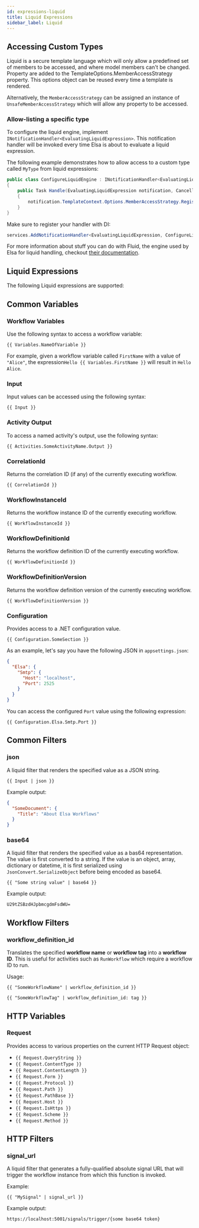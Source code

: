 ```yaml
---
id: expressions-liquid
title: Liquid Expressions
sidebar_label: Liquid
---
```


## Accessing Custom Types

Liquid is a secure template language which will only allow a predefined set of members to be accessed, and where model members can't be changed. Property are added to the TemplateOptions.MemberAccessStrategy property. This options object can be reused every time a template is rendered.

Alternatively, the `MemberAccessStrategy` can be assigned an instance of `UnsafeMemberAccessStrategy` which will allow any property to be accessed.

### Allow-listing a specific type

To configure the liquid engine, implement `INotificationHandler<EvaluatingLiquidExpression>`. This notification handler will be invoked every time Elsa is about to evaluate a liquid expression.

The following example demonstrates how to allow access to a custom type called `MyType` from liquid expressions:

```c#
public class ConfigureLiquidEngine : INotificationHandler<EvaluatingLiquidExpression>
{
    public Task Handle(EvaluatingLiquidExpression notification, CancellationToken cancellationToken)
    {
        notification.TemplateContext.Options.MemberAccessStrategy.Register<Mytype>();
    }
}
```

Make sure to register your handler with DI:

```c#
services.AddNotificationHandler<EvaluatingLiquidExpression, ConfigureLiquidEngine>();
```

For more information about stuff you can do with Fluid, the engine used by Elsa for liquid handling, checkout [their documentation](https://github.com/sebastienros/fluid#basic-overview).

## Liquid Expressions

The following Liquid expressions are supported:

## Common Variables

### Workflow Variables

Use the following syntax to access a workflow variable: 

```liquid
{{ Variables.NameOfVariable }}
```

For example, given a workflow variable called `FirstName` with a value of `"Alice"`, the expression`Hello {{ Variables.FirstName }}` will result in `Hello Alice`.  

### Input

Input values can be accessed using the following syntax: 

```liquid
{{ Input }}
```

### Activity Output

To access a named activity's output, use the following syntax: 

```liquid
{{ Activities.SomeActivityName.Output }}
```

### CorrelationId

Returns the correlation ID (if any) of the currently executing workflow.

```liquid
{{ CorrelationId }}
```

### WorkflowInstanceId

Returns the workflow instance ID of the currently executing workflow.

```liquid
{{ WorkflowInstanceId }}
```

### WorkflowDefinitionId

Returns the workflow definition ID of the currently executing workflow.

```liquid
{{ WorkflowDefinitionId }}
```

### WorkflowDefinitionVersion

Returns the workflow definition version of the currently executing workflow.

```liquid
{{ WorkflowDefinitionVersion }}
```

### Configuration

Provides access to a .NET configuration value.

```liquid
{{ Configuration.SomeSection }}
```

As an example, let's say you have the following JSON in `appsettings.json`:

```json
{
  "Elsa": {
    "Smtp": {
      "Host": "localhost",
      "Port": 2525
    }
  }
}
```

You can access the configured `Port` value using the following expression:

```liquid
{{ Configuration.Elsa.Smtp.Port }}
```

## Common Filters

### json

A liquid filter that renders the specified value as a JSON string.

```liquid
{{ Input | json }}
```

Example output:

```json
{
  "SomeDocument": {
    "Title": "About Elsa Workflows"
  }
}
```

### base64

A liquid filter that renders the specified value as a bas64 representation.
The value is first converted to a string. If the value is an object, array, dictionary or datetime, it is first serialized using `JsonConvert.SerializeObject` before being encoded as base64.

```liquid
{{ "Some string value" | base64 }}
```

Example output:

```text
U29tZSBzdHJpbmcgdmFsdWU=
```

## Workflow Filters

### workflow_definition_id

Translates the specified **workflow name** or **workflow tag** into a **workflow ID**.
This is useful for activities such as `RunWorkflow` which require a workflow ID to run.

Usage:

```liquid
{{ "SomeWorkflowName" | workflow_definition_id }}
```

```liquid
{{ "SomeWorkflowTag" | workflow_definition_id: tag }}
```

## HTTP Variables

### Request

Provides access to various properties on the current HTTP Request object:

- `{{ Request.QueryString }}`
- `{{ Request.ContentType }}`
- `{{ Request.ContentLength }}`
- `{{ Request.Form }}`
- `{{ Request.Protocol }}`
- `{{ Request.Path }}`
- `{{ Request.PathBase }}`
- `{{ Request.Host }}`
- `{{ Request.IsHttps }}`
- `{{ Request.Scheme }}`
- `{{ Request.Method }}`

## HTTP Filters

### signal_url

A liquid filter that generates a fully-qualified absolute signal URL that will trigger the workflow instance from which this function is invoked.

Example: 

```liquid
{{ "MySignal" | signal_url }}
```

Example output:

`https://localhost:5001/signals/trigger/{some base64 token}`
